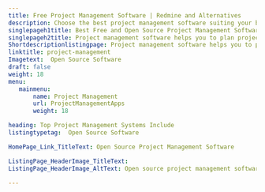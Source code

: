 ```yaml
---
title: Free Project Management Software | Redmine and Alternatives
description: Choose the best project management software suiting your business needs. All the project management tools listed here are free and open source.
singlepageh1title: Best Free and Open Source Project Management Software
singlepageh2title: Project management software helps you to plan projects, schedule tasks, manage teams, resource allocation, issue tracking, and change management.
Shortdescriptionlistingpage: Project management software helps you to plan projects, schedule tasks, manage teams, resource allocation, issue tracking, and change management.
linktitle: project-management
Imagetext:  Open Source Software 
draft: false
weight: 18
menu:
   mainmenu: 
       name: Project Management
       url: ProjectManagementApps
       weight: 18

heading: Top Project Management Systems Include
listingtypetag:  Open Source Software 

HomePage_Link_TitleText: Open Source Project Management Software

ListingPage_HeaderImage_TitleText:
ListingPage_HeaderImage_AltText: Open source project management software

---
```


